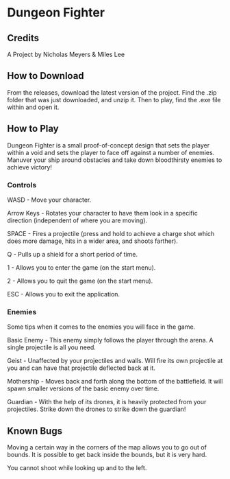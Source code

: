 # Dungeon Fighter
## Credits
A Project by Nicholas Meyers & Miles Lee
## How to Download
From the releases, download the latest version of the project. Find the .zip folder that was just downloaded, and unzip it. Then to play, find the .exe file within and open it.
## How to Play
Dungeon Fighter is a small proof-of-concept design that sets the player within a void and sets the player to face off against a number of enemies. Manuver your ship around obstacles and take down bloodthirsty enemies to achieve victory!
### Controls
WASD - Move your character.

Arrow Keys - Rotates your character to have them look in a specific direction (independent of where you are moving).

SPACE - Fires a projectile (press and hold to achieve a charge shot which does more damage, hits in a wider area, and shoots farther).

Q - Pulls up a shield for a short period of time.

1 - Allows you to enter the game (on the start menu).

2 - Allows you to quit the game (on the start menu).

ESC - Allows you to exit the application.
### Enemies
Some tips when it comes to the enemies you will face in the game.

Basic Enemy - This enemy simply follows the player through the arena. A single projectile is all you need.

Geist - Unaffected by your projectiles and walls. Will fire its own projectile at you and can have that projectile deflected back at it.

Mothership -  Moves back and forth along the bottom of the battlefield. It will spawn smaller versions of the basic enemy over time.

Guardian - With the help of its drones, it is heavily protected from your projectiles. Strike down the drones to strike down the guardian!
## Known Bugs
Moving a certain way in the corners of the map allows you to go out of bounds. It is possible to get back inside the bounds, but it is very hard.

You cannot shoot while looking up and to the left.
